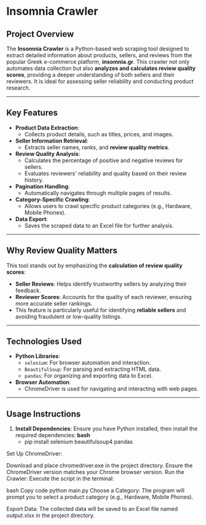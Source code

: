 # **Insomnia Crawler**

## **Project Overview**
The **Insomnia Crawler** is a Python-based web scraping tool designed to extract detailed information about products, sellers, and reviews from the popular Greek e-commerce platform, **insomnia.gr**. This crawler not only automates data collection but also **analyzes and calculates review quality scores**, providing a deeper understanding of both sellers and their reviewers. It is ideal for assessing seller reliability and conducting product research.

---

## **Key Features**
- **Product Data Extraction**:
  - Collects product details, such as titles, prices, and images.
- **Seller Information Retrieval**:
  - Extracts seller names, ranks, and **review quality metrics**.
- **Review Quality Analysis**:
  - Calculates the percentage of positive and negative reviews for sellers.
  - Evaluates reviewers' reliability and quality based on their review history.
- **Pagination Handling**:
  - Automatically navigates through multiple pages of results.
- **Category-Specific Crawling**:
  - Allows users to crawl specific product categories (e.g., Hardware, Mobile Phones).
- **Data Export**:
  - Saves the scraped data to an Excel file for further analysis.

---

## **Why Review Quality Matters**
This tool stands out by emphasizing the **calculation of review quality scores**:
- **Seller Reviews**: Helps identify trustworthy sellers by analyzing their feedback.
- **Reviewer Scores**: Accounts for the quality of each reviewer, ensuring more accurate seller rankings.
- This feature is particularly useful for identifying **reliable sellers** and avoiding fraudulent or low-quality listings.

---

## **Technologies Used**
- **Python Libraries**:
  - `selenium`: For browser automation and interaction.
  - `BeautifulSoup`: For parsing and extracting HTML data.
  - `pandas`: For organizing and exporting data to Excel.
- **Browser Automation**:
  - ChromeDriver is used for navigating and interacting with web pages.

---

## **Usage Instructions**
1. **Install Dependencies**:
   Ensure you have Python installed, then install the required dependencies:
  **bash**
   - pip install selenium beautifulsoup4 pandas

Set Up ChromeDriver:

Download and place chromedriver.exe in the project directory.
Ensure the ChromeDriver version matches your Chrome browser version.
Run the Crawler: Execute the script in the terminal:

bash
Copy code
python main.py
Choose a Category: The program will prompt you to select a product category (e.g., Hardware, Mobile Phones).

Export Data: The collected data will be saved to an Excel file named output.xlsx in the project directory.
